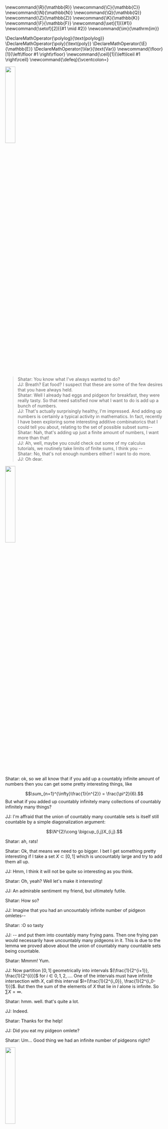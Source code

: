 \newcommand{\R}{\mathbb{R}}
\newcommand{\C}{\mathbb{C}}
\newcommand{\N}{\mathbb{N}}
\newcommand{\Q}{\mathbb{Q}}
\newcommand{\Z}{\mathbb{Z}}
\newcommand{\K}{\mathbb{K}}
\newcommand{\F}{\mathbb{F}}
\newcommand{\set}[1]{\{#1\}}
\newcommand{\setof}[2]{\{#1 \mid #2\}}
\newcommand{\im}{\mathrm{im}}

\DeclareMathOperator{\polylog}{\text{polylog}}
\DeclareMathOperator{\poly}{\text{poly}}
\DeclareMathOperator{\E}{\mathbb{E}}
\DeclareMathOperator{\Var}{\text{Var}}
\newcommand{\floor}[1]{\left\lfloor #1 \right\rfloor}
\newcommand{\ceil}[1]{\left\lceil #1 \right\rceil}
\newcommand{\defeq}{\vcentcolon=}



<img src='../../images/rat.png' width='25%'>

> Shatar: You know what I've always wanted to do?\
> JJ: Breath? Eat food? I suspect that these are some of the few
desires that you have always held.\
> Shatar: Well I already had eggs and pidgeon for breakfast, they were really
tasty. So that need satisfied now what I want to do is add up a
bunch of numbers.\
> JJ: That's actually surprisingly healthy, I'm impressed. And
adding up numbers is certainly a typical activity in
mathematics. In fact, recently I have been exploring some
interesting additive combinatorics that I could tell you about,
relating to the set of possible subset sums--\
> Shatar: Nah, that's adding up just a finite amount of numbers,
I want more than that!\
> JJ: Ah, well, maybe you could check out some of my calculus
tutorials, we routinely take limits of finite sums, I think you --\
> Shatar: No, that's not enough numbers either! I want to do
more.\
> JJ: Oh dear. 

<img src='../../images/cat.png' width='25%'>

Shatar: ok, so we all know that if you add up a countably infinite amount of numbers then you can get some pretty interesting things, like 

$$\sum_{n=1}^{\infty}\frac{1}{n^{2}} = \frac{\pi^2}{6}.$$
But what if you added up countably infinitely many collections of
countably infinitely many things?

JJ: I'm affraid that the union of countably many countable sets
is itself still countable by a simple diagonalization argument:

$$\N^{2}\cong \bigcup_{i,j}X_{i,j}.$$

Shatar: ah, rats!

Shatar: Ok, that means we need to go bigger. I bet I get
something pretty interesting if I take a set $X\subset [0,1]$
which is uncountably large and try to add them all up. 

JJ: Hmm, I think it will not be quite so interesting as you
think.

Shatar: Oh, yeah? Well let's make it interesting!

JJ: An admirable sentiment my friend, but ultimately futile.

Shatar: How so?

JJ: Imagine that you had an uncountably infinite number of pidgeon omletes--

Shatar: :O so tasty

JJ: -- and put them into countably many frying pans. Then one
frying pan would necessarily have uncountably many pidgeons in
it. This is due to the lemma we proved above about the union of
countably many countable sets being countable.

Shatar: Mmmm! Yum.

JJ: Now partition $[0,1]$ geometrically into intervals  $(\frac{1}{2^{i+1}}, \frac{1}{2^{i}}]$ for $i\in 0,1,2,\ldots$. One of the intervals must have infinite intersection with $X$, call this interval $I=(\frac{1}{2^{i_0}}, \frac{1}{2^{i_0-1}}]$. But then the sum of the elements of $X$ that lie in $I$ alone is infinite. So $\sum X = \infty$.

Shatar: hmm. well. that's quite a lot.

JJ: Indeed.

Shatar: Thanks for the help!

JJ: Did you eat my pidgeon omlete?

Shatar: Um... Good thing we had an infinite number of pidgeons
right?

<img src='../../images/blob.png' width='25%'>

